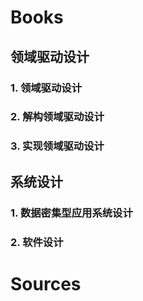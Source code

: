 # Books
## 领域驱动设计
### 1. 领域驱动设计<Domain-Driven Design>
### 2. 解构领域驱动设计
### 3. 实现领域驱动设计<Implementing Domain-Driven Design>
## 系统设计
### 1. 数据密集型应用系统设计<Designing Data-Intensive Applications>
### 2. 软件设计
# Sources
